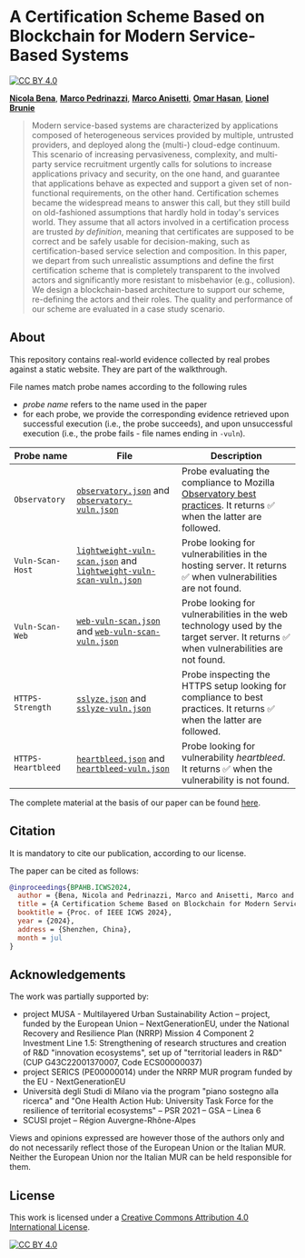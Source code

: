 # A Certification Scheme Based on Blockchain for Modern Service-Based Systems

[![CC BY 4.0][cc-by-shield]][cc-by]

[**Nicola Bena**](https://homes.di.unimi.it/bena), [**Marco Pedrinazzi**](https://www.linkedin.com/in/marco-pedrinazzi), [**Marco Anisetti**](https://homes.di.unimi.it/anisetti), [**Omar Hasan**](https://perso.liris.cnrs.fr/omar.hasan/), [**Lionel Brunie**](https://perso.liris.cnrs.fr/lionel.brunie/index-us.html)

> Modern service-based systems are characterized by applications composed of heterogeneous services provided by multiple, untrusted providers, and deployed along the (multi-) cloud-edge continuum. This scenario of increasing pervasiveness, complexity, and multi-party service recruitment urgently calls for solutions to increase applications privacy and security, on the one hand, and guarantee that applications behave as expected and support a given set of non-functional requirements, on the other hand. Certification schemes became the widespread means to answer this call, but they still build on old-fashioned assumptions that hardly hold in today's services world. They assume that all actors involved in a certification process are trusted *by definition*, meaning that certificates are supposed to be correct and be safely usable for decision-making, such as certification-based service selection and composition. In this paper, we depart from such unrealistic assumptions and define the first certification scheme that is completely transparent to the involved actors and significantly more resistant to misbehavior (e.g., collusion). We design a blockchain-based architecture to support our scheme, re-defining the actors and their roles. The quality and performance of our scheme are evaluated in a case study scenario.

## About

This repository contains real-world evidence collected by real probes against a static website. They are part of the walkthrough.

File names match probe names according to the following rules

- *probe name* refers to the name used in the paper
- for each probe, we provide the corresponding evidence retrieved upon successful execution (i.e., the probe succeeds), and upon unsuccessful execution (i.e., the probe fails - file names ending in `-vuln`).

| **Probe name** | **File** | **Description**|
| - | - | - |
| `Observatory` | [`observatory.json`](observatory.json) and [`observatory-vuln.json`](observatory-vuln.json) | Probe evaluating the compliance to Mozilla [Observatory best practices](https://observatory.mozilla.org/). It returns :white_check_mark: when the latter are followed. |
| `Vuln-Scan-Host` | [`lightweight-vuln-scan.json`](lightweight-vuln-scan.json) and [`lightweight-vuln-scan-vuln.json`](lightweight-vuln-scan-vuln.json) | Probe looking for vulnerabilities in the hosting server. It returns :white_check_mark: when vulnerabilities are not found. |
| `Vuln-Scan-Web` | [`web-vuln-scan.json`](web-vuln-scan.json) and [`web-vuln-scan-vuln.json`](web-vuln-scan-vuln.json) | Probe looking for vulnerabilities in the web technology used by the target server. It returns :white_check_mark: when vulnerabilities are not found. |
| `HTTPS-Strength` | [`sslyze.json`](sslyze.json) and [`sslyze-vuln.json`](sslyze.json) | Probe inspecting the HTTPS setup looking for compliance to best practices. It returns :white_check_mark: when the latter are followed. |
| `HTTPS-Heartbleed` | [`heartbleed.json`](heartbleed.json) and [`heartbleed-vuln.json`](heartbleed-vuln.json) | Probe looking for vulnerability *heartbleed*. It returns :white_check_mark: when the vulnerability is not found. |

The complete material at the basis of our paper can be found [here](https://doi.org/10.13130/RD_UNIMI/FBGMZY).

## Citation

It is mandatory to cite our publication, according to our license.

The paper can be cited as follows:

```bibtex
@inproceedings{BPAHB.ICWS2024,
  author = {Bena, Nicola and Pedrinazzi, Marco and Anisetti, Marco and Hasan, Omar and Brunie, Lionel},
  title = {A Certification Scheme Based on Blockchain for Modern Service-Based Systems},
  booktitle = {Proc. of IEEE ICWS 2024},
  year = {2024},
  address = {Shenzhen, China},
  month = jul
}
```

## Acknowledgements

The work was partially supported by:

- project MUSA - Multilayered Urban Sustainability Action – project, funded by the European Union – NextGenerationEU, under the National Recovery and Resilience Plan (NRRP) Mission 4 Component 2 Investment Line 1.5: Strengthening of research structures and creation of R&D "innovation ecosystems", set up of "territorial leaders in R&D" (CUP G43C22001370007, Code ECS00000037)
- project SERICS (PE00000014) under the NRRP MUR program funded by the EU - NextGenerationEU
- Università degli Studi di Milano via the program "piano sostegno alla ricerca" and "One Health Action Hub: University Task Force for the resilience of territorial ecosystems" – PSR 2021 – GSA – Linea 6
- SCUSI projet – Région Auvergne-Rhône-Alpes

Views and opinions expressed are however those of the authors only and do not necessarily reflect those of the European Union or the Italian MUR. Neither the European Union nor the Italian MUR can be held responsible for them.

## License

This work is licensed under a
[Creative Commons Attribution 4.0 International License][cc-by].

[![CC BY 4.0][cc-by-image]][cc-by]

[cc-by]: http://creativecommons.org/licenses/by/4.0/
[cc-by-image]: https://i.creativecommons.org/l/by/4.0/88x31.png
[cc-by-shield]: https://img.shields.io/badge/License-CC%20BY%204.0-lightgrey.svg